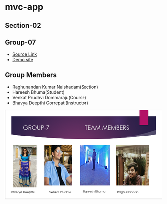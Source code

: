 # mvc-app

## Section-02

## Group-07

- [Source Link](https://github.com/RaghunandanKumar/mvc-app)
- [Demo site](http://localhost:3004/)

## Group Members
- Raghunandan Kumar Naishadam(Section)
- Hareesh Bhuma(Student)
- Venkat Prudhvi Dommaraju(Course)
- Bhavya Deepthi Gorrepati(Instructor)

![Team Slide](Group.PNG)


